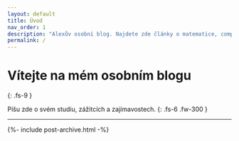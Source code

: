 ```yaml
---
layout: default
title: Úvod
nav_order: 1
description: "Alexův osobní blog. Najdete zde články o matematice, computer science, mé projekty a mnoho dalšího."
permalink: /
---
```


# Vítejte na mém osobním blogu
{: .fs-9 }

Píšu zde o svém studiu, zážitcích a zajímavostech.
{: .fs-6 .fw-300 }

---


{%- include post-archive.html -%}

